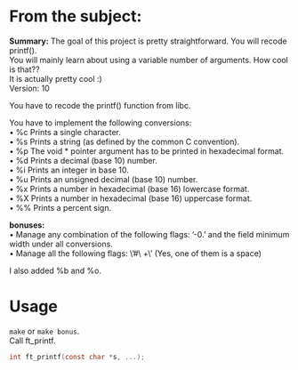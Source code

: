 # From the subject:

__Summary:__
The goal of this project is pretty straightforward. You will recode printf().  
You will mainly learn about using a variable number of arguments. How cool is that\?\?  
It is actually pretty cool :)  
Version: 10  

You have to recode the printf() function from libc.  

You have to implement the following conversions:  
• %c Prints a single character.  
• %s Prints a string (as defined by the common C convention).  
• %p The void * pointer argument has to be printed in hexadecimal format.  
• %d Prints a decimal (base 10) number.  
• %i Prints an integer in base 10.  
• %u Prints an unsigned decimal (base 10) number.  
• %x Prints a number in hexadecimal (base 16) lowercase format.  
• %X Prints a number in hexadecimal (base 16) uppercase format.  
• %% Prints a percent sign.  

__bonuses:__  
• Manage any combination of the following flags: ’-0.’ and the field minimum width under all conversions.  
• Manage all the following flags: \’\#\ \+\’ (Yes, one of them is a space)  

I also added %b and %o.  

# Usage

`make` or `make bonus`.  
Call ft\_printf.  
```c
int	ft_printf(const char *s, ...);
```
